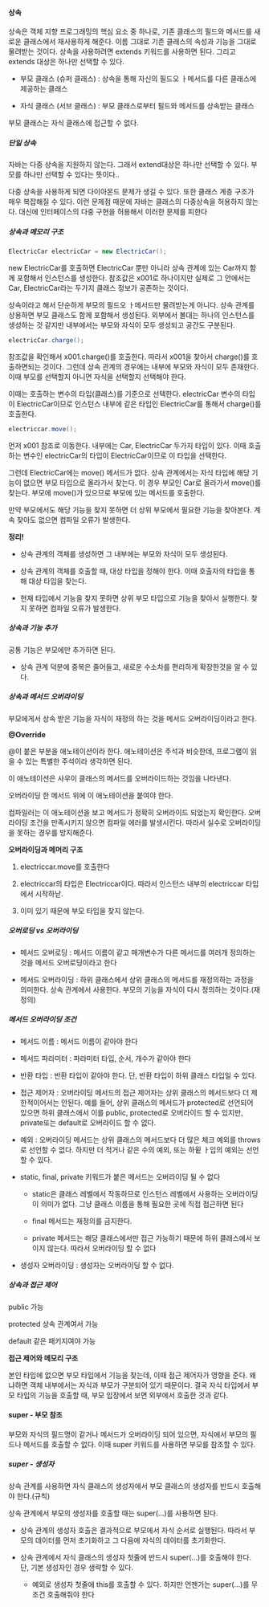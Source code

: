#### 상속

상속은 객체 지향 프로그래밍의 핵심 요소 중 하나로, 기존 클래스의 필드와 메서드를 새로운 클래스에서 재사용하게 해준다. 이름 그대로 기존 클래스의 속성과 기능을 그대로 물려받는 것이다. 상속을 사용하려면  extends 키워드를 사용하면 된다. 그리고 extends 대상은 하나만 선택할 수 있다.



- 부모 클래스 (슈퍼 클래스) : 상속을 통해 자신의 필드오 ㅏ메서드를 다른 클래스에 제공하는 클래스

- 자식 클래스 (서브 클래스) : 부모 클래스로부터 필드와 메서드를 상속받는 클래스



부모 클래스는 자식 클래스에 접근할 수 없다. 



##### 단일 상속

자바는 다중 상속을 지원하지 않는다. 그래서 extend대상은 하나만 선택할 수 있다. 부모를 하나만 선택할 수 있다는 뜻이다..

다중 상속을 사용하게 되면 다이아몬드 문제가 생길 수 있다. 또한 클래스 계층 구조가 매우 복잡해질 수 있다. 이런 문제점 때문에 자바는 클래스의 다중상속을 허용하지 않는다. 대신에 인터페이스의 다중 구현을 허용해서 이러한 문제를 피한다



##### 상속과 메모리 구조

```java
ElectricCar electricCar = new ElectricCar();
```

new ElectricCar를 호출하면 ElectricCar 뿐만 아니라 상속 관계에 있는 Car까지 함께 포함해서 인스턴스를 생성한다. 참조값은 x001로 하나이지만 실제로 그 안에서는 Car, ElectricCar라는 두가지 클래스 정보가 공존하는 것이다.

상속이라고 해서 단순하게 부모의 필드오 ㅏ메서드만 물려받는게 아니다. 상속 관계를 상용하면 부모 클래스도 함께 포함해서 생성된다. 외부에서 볼대는 하나의 인스턴스를 생성하는 것 같지만 내부에서는 부모와 자식이 모두 생성되고 공간도 구분된다.



```java
electricCar.charge();
```

참조값을 확인해서 x001.charge()를 호출한다. 따라서 x001을 찾아서 charge()를 호출하면되는 것이다. 그런데 상속 관계의 경우에는 내부에 부모와 자식이 모두 존재한다. 이때 부모를 선택할지 아니면 자식을 선택할지 선택해야 한다.

이때는 호출하는 변수의 타입(클래스)를 기준으로 선택한다. electricCar 변수의 타입이 ElectricCar이므로 인스턴스 내부에 같은 타입인 ElectricCar를 통해서 charge()를 호출한다.



```java
electriccar.move();
```

먼저 x001 참조로 이동한다. 내부에는 Car, ElectricCar 두가지 타입이 있다. 이때 호출하는 변수인 electricCar의 타입이 ElectricCar이므로 이 타입을 선택한다.

그런데 ElectricCar에는 move() 메서드가 없다. 상속 관계에서는 자식 타입에 해당 기능이 없으면 부모 타입으로 올라가서 찾는다. 이 경우 부모인 Car로 올라가서 move()를 찾는다. 부모에 move()가 있으므로 부모에 있는 메서드를 호출한다.



만약 부모에서도 해당 기능을 찾지 못하면 더 상위 부모에서 필요한 기능을 찾아본다. 계속 찾아도 없으면 컴파일 오류가 발생한다.



**정리!**

- 상속 관계의 객체를 생성하면 그 내부에는 부모와 자식이 모두 생성된다.

- 상속 관계의 객체를 호출할 때, 대상 타입을 정해야 한다. 이때 호출자의 타입을 통해 대상 타입을 찾는다.

- 현재 타입에서 기능을 찾지 못하면 상위 부모 타입으로 기능을 찾아서 실행한다. 찾지 못하면 컴파일 오류가 발생한다.



##### 상속과 기능 추가

공통 기능은 부모에만 추가하면 된다.

- 상속 관계 덕분에 중복은 줄어들고, 새로운 수소차를 편리하게 확장한것을 알 수 있다.



##### 상속과 메서드 오버라이딩

부모에게서 상속 받은 기능을 자식이 재정의 하는 것을 메서드 오버라이딩이라고 한다.



**@Override**

@이 붙은 부분을 애노테이션이라 한다. 애노테이션은 주석과 비슷한데, 프로그램이 읽을 수 있는 특별한 주석이라 생각하면 된다.

이 애노테이션은 사우이 클래스의 메서드를 오버라이드하는 것임을 나타낸다.

오버라이딩 한 메서드 위에 이 애노테이션을 붙여야 한다.

컴파일러는 이 애노테이션을 보고 메서드가 정확히 오버라이드 되었는지 확인한다. 오버라이딩 조건을 만족시키지 않으면 컴파일 에러를 발생시킨다. 따라서 실수로 오버라이딩을 못하는 경우를 방지해준다.



**오버라이딩과 메머리 구조**

1. electriccar.move를 호출한다

2. electriccar의 타입은 Electriccar이다. 따라서 인스턴스 내부의 electriccar 타입에서 시작하낟.

3. 이미 있기 때문에 부모 타입을 찾지 않는다.



##### 오버로딩 vs 오버라이딩

- 메서드 오버로딩 : 메서드 이름이 같고 매개변수가 다른 메서드를 여러개 정의하는 것을 메서드 오버로딩이라고 한다

- 메서드 오버라이딩 : 하위 클래스에서 상위 클래스의 메서드를 재정의하는 과정을 의미한다. 상속 관계에서 사용한다. 부모의 기능을 자식이 다시 정의하는 것이다.(재정의)



##### 메서드 오버라이딩 조건

- 메서드 이름 : 메서드 이름이 같아야 한다

- 메서드 파라미터 : 파라미터 타입, 순서, 개수가 같아야 한다

- 반환 타입 : 반환 타입이 같아야 한다. 단, 반환 타입이 하위 클래스 타입일 수 있다.

- 접근 제어자 : 오버라이딩 메서드의 접근 제어자는 상위 클래스의 메서드보다 더 제한적이어서는 안된다. 예를 들어, 상위 클래스의 메서드가 protected로 선언되어 있으면 하위 클래스에서 이를 public, protected로 오버라이드 할 수 있지만, private또는 default로 오버라이드 할 수 없다.

- 예외 : 오버라이딩 메서드는 상위 클래스의 메서드보다 더 많은 체크 예외를 throws로 선언할 수 없다. 하지만 더 적거나 같은 수의 예외, 또는 하윝 ㅏ입의 예외는 선언할 수 있다.

- static, final, private 키워드가 붙은 메서드는 오버라이딩 될 수 없다
  
  - static은 클래스 레벨에서 작동하므로 인스턴스 레벨에서 사용하는 오버라이딩이 의미가 없다. 그냥 클래스 이름을 통해 필요한 곳에 직접 접근하면 된다
  
  - final 메서드는 재정의를 금지한다.
  
  - private 메서드는 해당 클래스에서만 접근 가능하기 때문에 하위 클래스에서 보이지 않는다. 따라서 오버라이딩 할 수 없다

- 생성자 오버라이딩 : 생성자는 오버라이딩 할 수 없다.



##### 상속과 접근 제어

public 가능

protected 상속 관계여서 가능

default 같은 패키지여야 가능



**접근 제어와 메모리 구조**

본인 타입에 없으면 부모 타입에서 기능을 찾는데, 이때 접근 제어자가 영향을 준다. 왜냐하면 객체 내부에서는 자식과 부모가 구분되어 있기 때문이다. 결국 자식 타입에서 부모 타입의 기능을 호출할 때, 부모 입장에서 보면 외부에서 호출한 것과 같다.



#### super - 부모 참조

부모와 자식의 필드명이 같거나 메서드가 오버라이딩 되어 있으면, 자식에서 부모의 필드나 메서드를 호출할 수 없다. 이때 super 키워드를 사용하면 부모를 참조할 수 있다.



##### super - 생성자

상속 관계를 사용하면 자식 클래스의 생성자에서 부모 클래스의 생성자를 반드시 호출해야 한다.(규칙)

상속 관계에서 부모의 생성자를 호출할 때는 super(...)를 사용하면 된다.

- 상속 관계의 생성자 호출은 결과적으로 부모에서 자식 순서로 실행된다. 따라서 부모의 데이터를 먼저 초기화하고 그 다음에 자식의 데이터를 초기화한다.

- 상속 관계에서 자식 클래스의 생성자 첫줄에 반드시 super(...)를 호출해야 한다. 단, 기본 생성자인 경우 생략할 수 있다.
  
  - 예외로 생성자 첫줄에 this를 호출할 수 있다. 하지만 언젠가는 super(...)를 무조건 호출해줘야 한다


